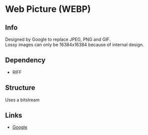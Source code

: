 # Web Picture (WEBP)

## Info
Designed by Google to replace JPEG, PNG and GIF.<br>
Lossy images can only be 16384x16384 because of internal design.

## Dependency
- RIFF

## Structure
Uses a bitstream

## Links
- [Google](https://developers.google.com/speed/webp/docs/riff_container)